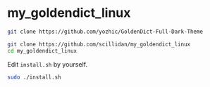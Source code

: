 # my_goldendict_linux

```sh
git clone https://github.com/yozhic/GoldenDict-Full-Dark-Theme
```

```sh
git clone https://github.com/scillidan/my_goldendict_linux
cd my_goldendict_linux
```

Edit `install.sh` by yourself.

```sh
sudo ./install.sh
```
